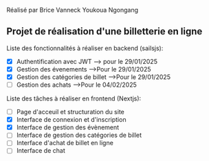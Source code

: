 Réalisé par Brice Vanneck Youkoua Ngongang
## Projet de réalisation d'une billetterie en ligne
Liste des fonctionnalités à réaliser en backend (sailsjs): 
- [x] Authentification avec JWT --> pour le 29/01/2025
- [x] Gestion des évenements -->Pour le 29/01/2025
- [x] Gestion des catégories de billet -->Pour le 29/01/2025
- [ ] Gestion des achats -->Pour le 04/02/2025

Liste des tâches à réaliser en frontend (Nextjs): 
- [ ] Page d'acceuil et structuration du site
- [x] Interface de connexion et d'inscription
- [x] Interface de gestion des évènement
- [ ] Interface de gestion des catégories de billet
- [ ] Interface d'achat de billet en ligne
- [ ] Interface de chat
